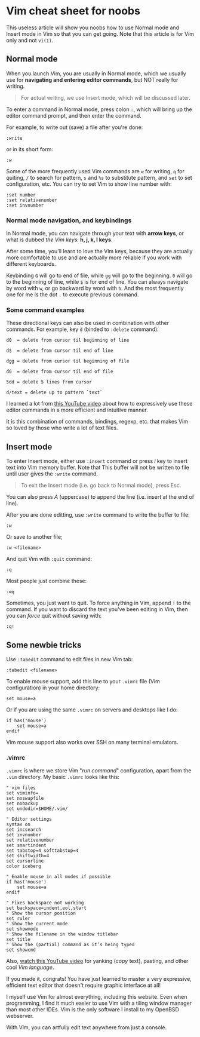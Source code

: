 # Vim cheat sheet for noobs

This useless article will show you noobs how to use Normal mode and Insert mode in Vim so that you can get going. Note that this article is for Vim only and not `vi(1)`.

## Normal mode
When you launch Vim, you are usually in Normal mode, which we usually use for **navigating and entering editor commands**, but NOT really for writing.

> For actual writing, we use Insert mode, which will be discussed later.

To enter a command in Normal mode, press colon `:`, which will bring up the editor command prompt, and then enter the command.

For example, to write out (save) a file after you're done:

    :write

or in its short form:

    :w

Some of the more frequently used Vim commands are `w` for writing, `q` for quiting, `/` to search for pattern, `s` and `%s` to substitute pattern, and `set` to set configuration, etc. You can try to set Vim to show line number with:

    :set number
	:set relativenumber
	:set invnumber

### Normal mode navigation, and keybindings
In Normal mode, you can navigate through your text with **arrow keys**, or what is dubbed *the Vim keys*: **h, j, k, l keys**.

After some time, you'll learn to love the Vim keys, because they are actually more comfortable to use and are actually more reliable if you work with different keyboards.

Keybinding `G` will go to end of file, while `gg` will go to the beginning. `0` will go to the beginning of line, while `$` is for end of line. You can always navigate by word with `w`, or go backward by word with `b`. And the most frequently one for me is the dot `.` to execute previous command.

### Some command examples
These directional keys can also be used in combination with other commands. For example, key `d` (binded to `:delete` command):

	d0	= delete from cursor til beginning of line

	d$	= delete from cursor til end of line

	dgg	= delete from cursor til beginning of file

	dG	= delete from cursor til end of file

	5dd	= delete 5 lines from cursor

	d/text = delete up to pattern `text`

I learned a lot from [this YouTube video](https://www.youtube.com/watch?v=wlR5gYd6um0) about how to expressively use these editor commands in a more efficient and intuitive manner.

It is this combination of commands, bindings, regexp, etc. that makes Vim so loved by those who write a lot of text files.

## Insert mode
To enter Insert mode, either use `:insert` command or press *i* key to insert text into Vim memory buffer. Note that This buffer will not be written to file until user gives the `:write` command.

> To exit the Insert mode (i.e. go back to Normal mode), press Esc.

You can also press *A* (uppercase) to append the line (i.e. insert at the end of line).

After you are done editting, use `:write` command to write the buffer to file:

    :w

Or save to another file;

	:w <filename>

And quit Vim with `:quit` command:

    :q

Most people just combine these:

    :wq

Sometimes, you just want to quit. To force anything in Vim, append `!` to the command. If you want to discard the text you've been editing in Vim, then you can *force* quit without saving with:

    :q!

## Some newbie tricks

Use `:tabedit` command to edit files in new Vim tab:

    :tabedit <filename>

To enable mouse support, add this line to your `.vimrc` file (Vim configuration) in your home directory:

	set mouse=a

Or if you are using the same `.vimrc` on servers and desktops like I do:

    if has('mouse')
		set mouse=a
    endif

Vim mouse support also works over SSH on many terminal emulators.

### .vimrc
`.vimrc` is where we store Vim "*run command*" configuration, apart from the `.vim` directory. My basic `.vimrc` looks like this:

    " vim files
    set viminfo=
    set noswapfile
    set nobackup
    set undodir=$HOME/.vim/

    " Editor settings
    syntax on
    set incsearch
    set invnumber
    set relativenumber
    set smartindent
    set tabstop=4 softtabstop=4
    set shiftwidth=4
    set cursorline
    color iceberg

    " Enable mouse in all modes if possible
    if has('mouse')
        set mouse=a
    endif

    " Fixes backspace not working
    set backspace=indent,eol,start
    " Show the cursor position
    set ruler
    " Show the current mode
    set showmode
    " Show the filename in the window titlebar
    set title
    " Show the (partial) command as it’s being typed
    set showcmd

Also, [watch this YouTube video](https://www.youtube.com/watch?v=wlR5gYd6um0) for yanking (*copy* text), pasting, and other cool *Vim language*.

If you made it, congrats! You have just learned to master a very expressive, efficient text editor that doesn't require graphic interface at all!

I myself use Vim for almost everything, including this website. Even when programming, I find it much easier to use Vim with a tiling window manager than most other IDEs. Vim is the only software I install to my OpenBSD webserver.

With Vim, you can artfully edit text anywhere from just a console. 
